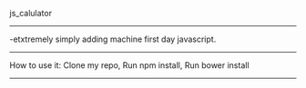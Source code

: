
js_calulator
_________________________
-etxtremely simply adding machine first day javascript.
_________________________
How to use it:
  Clone my repo,
  Run npm install,
  Run bower install
  __________________________


